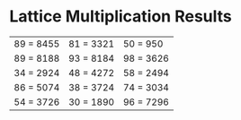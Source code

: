 # Lattice Multiplication Results

|   |   |   |
|---|---|---|
| 89 = 8455 | 81 = 3321 | 50 = 950 |
| 89 = 8188 | 93 = 8184 | 98 = 3626 |
| 34 = 2924 | 48 = 4272 | 58 = 2494 |
| 86 = 5074 | 38 = 3724 | 74 = 3034 |
| 54 = 3726 | 30 = 1890 | 96 = 7296 |
